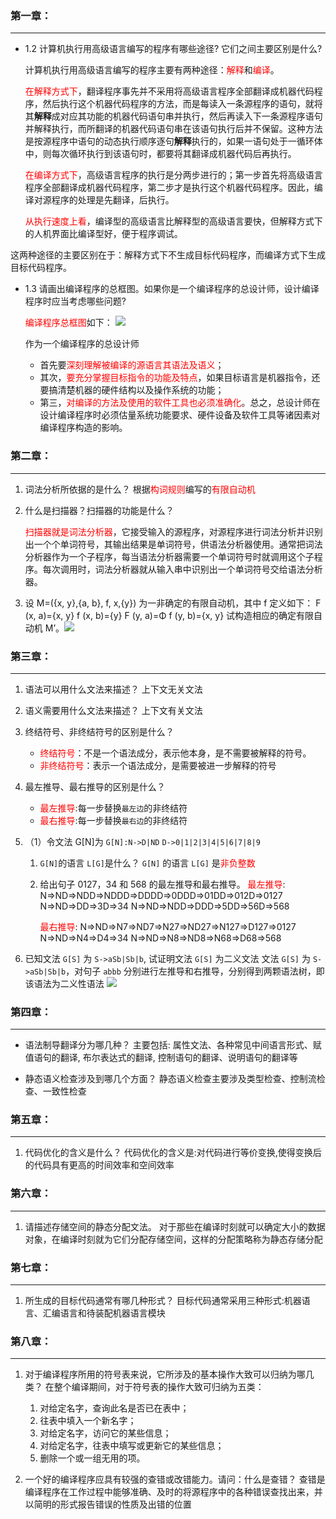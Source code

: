 ### 第一章：
----

- 1.2 计算机执行用高级语言编写的程序有哪些途径? 它们之间主要区别是什么?
  
  计算机执行用高级语言编写的程序主要有两种途径：<font color=" #ff0000 ">解释</font>和<font color=" #ff0000 ">编译</font>。
  
  <font color="#ff0000">在解释方式下</font>，翻译程序事先并不采用将高级语言程序全部翻译成机器代码程序，然后执行这个机器代码程序的方法，而是每读入一条源程序的语句，就将其**解释**成对应其功能的机器代码语句串并执行，然后再读入下一条源程序语句并解释执行，而所翻译的机器代码语句串在该语句执行后并不保留。这种方法是按源程序中语句的动态执行顺序逐句**解释**执行的，如果一语句处于一循环体中，则每次循环执行到该语句时，都要将其翻译成机器代码后再执行。
  
  <font color="#ff0000">在编译方式下</font>，高级语言程序的执行是分两步进行的；第一步首先将高级语言程序全部翻译成机器代码程序，第二步才是执行这个机器代码程序。因此，编译对源程序的处理是先翻译，后执行。
  
  <font color="#ff0000">从执行速度上看</font>，编译型的高级语言比解释型的高级语言要快，但解释方式下的人机界面比编译型好，便于程序调试。
  
 这两种途径的主要区别在于：解释方式下不生成目标代码程序，而编译方式下生成目标代码程序。
  
  
- 1.3 请画出编译程序的总框图。如果你是一个编译程序的总设计师，设计编译程序时应当考虑哪些问题?
  
  <font color="#ff0000">编译程序总框图</font>如下：
  ![](https://pan.lmio.xyz/mio/pic/3c01d15b4da3aecf8b2c257edb45a049.jpg)

  作为一个编译程序的总设计师
  
  - 首先要<font color="#ff0000">深刻理解被编译的源语言其语法及语义</font>；
  - 其次，<font color="#ff0000">要充分掌握目标指令的功能及特点</font>，如果目标语言是机器指令，还要搞清楚机器的硬件结构以及操作系统的功能；
  - 第三，<font color="#ff0000">对编译的方法及使用的软件工具也必须准确化</font>。总之，总设计师在设计编译程序时必须估量系统功能要求、硬件设备及软件工具等诸因素对编译程序构造的影响。
  



### 第二章：
----

1. 词法分析所依据的是什么？
   根据<font color=" #ff0000 ">构词规则</font>编写的<font color="#ff0000">有限自动机</font>
  
2. 什么是扫描器？扫描器的功能是什么？
   
   <font color="#ff0000">扫描器就是词法分析器</font>，它接受输入的源程序，对源程序进行词法分析并识别出一个个单词符号，其输出结果是单词符号，供语法分析器使用。通常把词法分析器作为一个子程序，每当语法分析器需要一个单词符号时就调用这个子程序。每次调用时，词法分析器就从输入串中识别出一个单词符号交给语法分析器。
   
3. 设 M=({x, y},{a, b}, f, x,{y}) 为一非确定的有限自动机，其中 f 定义如下：
   F (x, a)={x, y}     f (x, b)={y}
   F (y, a)=Φ       f (y, b)={x, y}
   试构造相应的确定有限自动机 M’。![](https://pan.lmio.xyz/mio/pic/3ba4bee73d0daf66c8538827035023aa.jpg)


### 第三章：
----

1. 语法可以用什么文法来描述？
   上下文无关文法
   
2. 语义需要用什么文法来描述？
   上下文有关文法
   
3. 终结符号、非终结符号的区别是什么？
   - <font color="#ff0000">终结符号</font>：不是一个语法成分，表示他本身，是不需要被解释的符号。 
   - <font color=" #ff0000 ">非终结符号</font>：表示一个语法成分，是需要被进一步解释的符号
     
4. 最左推导、最右推导的区别是什么？
   - <font color="#ff0000">最左推导</font>:每一步替换`最左边`的非终结符  
   - <font color="#ff0000">最右推导</font>:每一步替换`最右边`的非终结符
5. （1）令文法 G[N]为
   `G[N]:N->D|ND`
   `D->0|1|2|3|4|5|6|7|8|9`
   1. `G[N]`的语言 `L[G]`是什么？
      `G[N]` 的语言 `L[G]` 是<font color="#ff0000">非负整数</font>
   2. 给出句子 0127，34 和 568 的最左推导和最右推导。
      <font color="#ff0000">最左推导</font>:
      N=>ND⇒NDD⇒NDDD⇒DDDD⇒0DDD⇒01DD⇒012D⇒0127
      N⇒ND⇒DD⇒3D⇒34
      N=>ND⇒NDD⇒DDD⇒5DD⇒56D⇒568
      
      <font color=" #ff0000 ">最右推导</font>:
      N⇒ND⇒N7⇒ND7⇒N27⇒ND27⇒N127⇒D127⇒0127
      N⇒ND⇒N4⇒D4⇒34
      N⇒ND⇒N8⇒ND8⇒N68⇒D68⇒568
      
6. 已知文法 `G[S]` 为 `S->aSb|Sb|b`, 试证明文法 `G[S]` 为二义文法
   文法 `G[S]` 为 `S->aSb|Sb|b`，对句子 `abbb` 分别进行左推导和右推导，分别得到两颗语法树，即该语法为二义性语法
   ![](https://pan.lmio.xyz/mio/pic/7d024f078f82ef0045e9d3ac0f7c82c2.jpg)


### 第四章：
----

- 语法制导翻译分为哪几种？
  主要包括: 属性文法、各种常见中间语言形式、赋值语句的翻译, 布尔表达式的翻译, 控制语句的翻译、说明语句的翻译等
  
- 静态语义检查涉及到哪几个方面？
  静态语义检查主要涉及类型检查、控制流检查、一致性检查





### 第五章：
----

1. 代码优化的含义是什么？
   代码优化的含义是:对代码进行等价变换,使得变换后的代码具有更高的时间效率和空间效率





### 第六章：
----

1. 请描述存储空间的静态分配文法。
   对于那些在编译时刻就可以确定大小的数据对象，在编译时刻就为它们分配存储空间，这样的分配策略称为静态存储分配





### 第七章：
----

1. 所生成的目标代码通常有哪几种形式？
   目标代码通常采用三种形式:机器语言、汇编语言和待装配机器语言模块




### 第八章：
----

1. 对于编译程序所用的符号表来说，它所涉及的基本操作大致可以归纳为哪几类？
   在整个编译期间，对于符号表的操作大致可归纳为五类：
   1. 对给定名字，查询此名是否已在表中；
   2. 往表中填入一个新名字；
   3. 对给定名字，访问它的某些信息；
   4. 对给定名字，往表中填写或更新它的某些信息；
   5. 删除一个或一组无用的项。

2. 一个好的编译程序应具有较强的查错或改错能力。请问：什么是查错？
   查错是编译程序在工作过程中能够准确、及时的将源程序中的各种错误查找出来，并以简明的形式报告错误的性质及出错的位置
   


